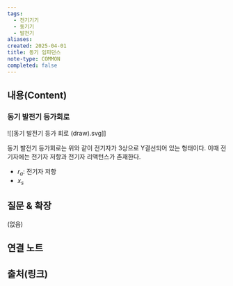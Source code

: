 ```yaml
---
tags:
  - 전기기기
  - 동기기
  - 발전기
aliases: 
created: 2025-04-01
title: 동기 임피던스
note-type: COMMON
completed: false
---
```


## 내용(Content)

### 동기 발전기 등가회로

![[동기 발전기 등가 회로 (draw).svg]]

동기 발전기 등가회로는 위와 같이 전기자가 3상으로 Y결선되어 있는 형태이다. 이때 전기자에는 전기자 저항과 전기자 리액턴스가 존재한다.

- $r_{a}$: 전기자 저항
- $x_{s}$

## 질문 & 확장

(없음)

## 연결 노트

## 출처(링크)


